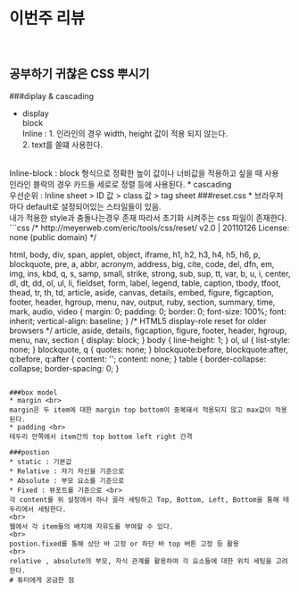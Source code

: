 # 이번주 리뷰
<br>

## 공부하기 귀찮은 CSS 뿌시기
###diplay & cascading
* display <br>
block <br>
Inline : 1. 인라인의 경우 width, height 값이 적용 되지 않는다.<br>2. text를 쓸떄 사용한다.
<br>
Inline-block : block 형식으로 정확한 높이 값이나 너비값을 적용하고 싶을 때 사용
<br> 인라인 블락의 경우 카드들 세로로 정렬 등에 사용된다.
* cascading <br>
우선순위 : Inline sheet > ID 값 > class 값 > tag sheet
###reset.css
* 브라우저 마다 default로 설정되어있는 스타일들이 있음.<br>
 내가 적용한 style과 충돌나는경우 존재 따라서 초기화 시켜주는 css 파일이 존재한다.
```css
/* http://meyerweb.com/eric/tools/css/reset/ 
   v2.0 | 20110126
   License: none (public domain)
*/

html, body, div, span, applet, object, iframe,
h1, h2, h3, h4, h5, h6, p, blockquote, pre,
a, abbr, acronym, address, big, cite, code,
del, dfn, em, img, ins, kbd, q, s, samp,
small, strike, strong, sub, sup, tt, var,
b, u, i, center,
dl, dt, dd, ol, ul, li,
fieldset, form, label, legend,
table, caption, tbody, tfoot, thead, tr, th, td,
article, aside, canvas, details, embed, 
figure, figcaption, footer, header, hgroup, 
menu, nav, output, ruby, section, summary,
time, mark, audio, video {
	margin: 0;
	padding: 0;
	border: 0;
	font-size: 100%;
	font: inherit;
	vertical-align: baseline;
}
/* HTML5 display-role reset for older browsers */
article, aside, details, figcaption, figure, 
footer, header, hgroup, menu, nav, section {
	display: block;
}
body {
	line-height: 1;
}
ol, ul {
	list-style: none;
}
blockquote, q {
	quotes: none;
}
blockquote:before, blockquote:after,
q:before, q:after {
	content: '';
	content: none;
}
table {
	border-collapse: collapse;
	border-spacing: 0;
}
```

###box model
* margin <br>
margin은 두 item에 대한 margin top bottom이 중복돼서 적용되지 않고 max값이 적용된다.
* padding <br>
테두리 안쪽에서 item간의 top bottom left right 간격

###postion
* static : 기본값
* Relative : 자기 자신을 기준으로
* Absolute : 부모 요소를 기준으로
* Fixed : 뷰포트를 기준으로 <br>
각 content를 위 설정에서 하나 골라 세팅하고 Top, Bottom, Left, Bottom을 통해 테두리에서 세팅한다.
<br>
웹에서 각 item들의 배치에 자유도를 부여할 수 있다.
<br>
postion.fixed를 통해 상단 바 고정 or 하단 바 top 버튼 고정 등 활용
<br>
relative , absolute의 부모, 자식 관계를 활용하여 각 요소들에 대한 위치 세팅을 고려한다.
# 튜터에게 궁금한 점

